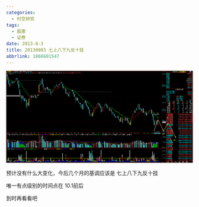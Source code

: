 ```yaml
---
categories:
  - 时空研究
tags:
  - 股票
  - 证券
date: 2013-8-3
title: 20130803 七上八下九反十挂
abbrlink: 1866601547
---
```

![20130803-0](/images/20130803-0.gif)

预计没有什么大变化，今后几个月的基调应该是  七上八下九反十挂

唯一有点级别的时间点在 10.1前后

到时再看看吧